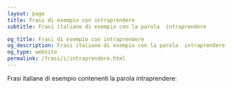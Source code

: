 ```yaml
---
layout: page
title: Frasi di esempio con intraprendere 
subtitle: Frasi italiane di esempio con la parola  intraprendere

og_title: Frasi di esempio con intraprendere 
og_description: Frasi italiane di esempio con la parola  intraprendere
og_type: website
permalink: /frasi/i/intraprendere.html
---
```


Frasi italiane di esempio contenenti la parola intraprendere:



